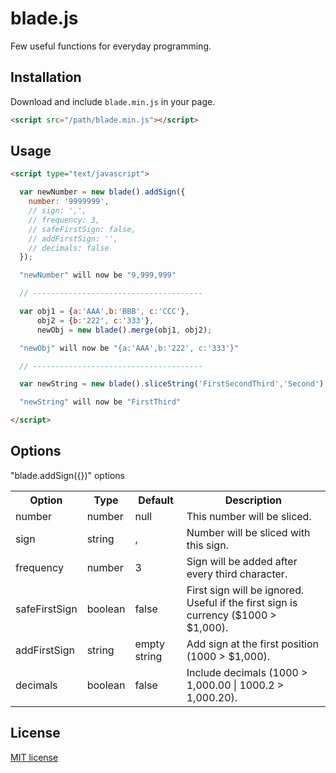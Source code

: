 # blade.js
Few useful functions for everyday programming.

## Installation
Download and include `blade.min.js` in your page.

```html
<script src="/path/blade.min.js"></script>
```

## Usage

```html
<script type="text/javascript">

  var newNumber = new blade().addSign({
    number: '9999999',
    // sign: ',',
    // frequency: 3,
    // safeFirstSign: false,
    // addFirstSign: '',
    // decimals: false
  });

  "newNumber" will now be "9,999,999"

  // --------------------------------------

  var obj1 = {a:'AAA',b:'BBB', c:'CCC'},
      obj2 = {b:'222', c:'333'},
      newObj = new blade().merge(obj1, obj2);

  "newObj" will now be "{a:'AAA',b:'222', c:'333'}"

  // --------------------------------------

  var newString = new blade().sliceString('FirstSecondThird','Second');

  "newString" will now be "FirstThird"

</script>
```

## Options
"blade.addSign({})" options
<table>
    <tr>
        <th>Option</th>
        <th>Type</th>
        <th>Default</th>
        <th>Description</th>
    </tr>
    <tr>
        <td>number</td>
        <td>number</td>
        <td>null</td>
        <td>This number will be sliced.</td>
    </tr>
    <tr>
        <td>sign</td>
        <td>string</td>
        <td>,</td>
        <td>Number will be sliced with this sign.</td>
    </tr>
    <tr>
        <td>frequency</td>
        <td>number</td>
        <td>3</td>
        <td>Sign will be added after every third character.</td>
    </tr>
    <tr>
        <td>safeFirstSign</td>
        <td>boolean</td>
        <td>false</td>
        <td>First sign will be ignored. Useful if the first sign is currency ($1000 > $1,000). </td>
    </tr>
    <tr>
        <td>addFirstSign</td>
        <td>string</td>
        <td>empty string</td>
        <td>Add sign at the first position (1000 > $1,000). </td>
    </tr>
    <tr>
        <td>decimals</td>
        <td>boolean</td>
        <td>false</td>
        <td>Include decimals (1000 > 1,000.00 | 1000.2 > 1,000.20). </td>
    </tr>
</table>

## License
[MIT license](http://www.opensource.org/licenses/MIT)
